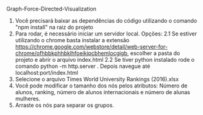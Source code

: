 Graph-Force-Directed-Visualization
1. Você precisará baixar as dependências do código utilizando o comando "npm install" na raiz do projeto
2. Para rodar, é necessário iniciar um servidor local. 
    Opções:
    2.1 Se estiver utilizando o chrome basta instalar a extensão https://chrome.google.com/webstore/detail/web-server-for-chrome/ofhbbkphhbklhfoeikjpcbhemlocgigb, escolher a pasta do projeto e abrir o arquivo index.html
    2.2 Se tiver python instalado rode o comando python -m http.server <port>. Depois navegue até localhost:port/index.html
3. Selecione o arquivo Times World University Rankings (2016).xlsx 
4. Você pode modificar o tamanho dos nós pelos atributos: Número de alunos, ranking, número de alunos internacionais e número de alunas mulheres. 
5. Arraste os nós para separar os grupos. 
